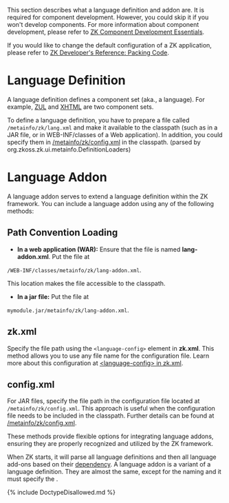 

This section describes what a language definition and addon are. It is
required for component development. However, you could skip it if you
won't develop components. For more information about component
development, please refer to [ZK Component Development Essentials](ZK_Component_Development_Essentials).

If you would like to change the default configuration of a ZK
application, please refer to [ZK Developer's Reference: Packing Code]({{site.baseurl}}/zk_dev_ref/customization/packing_code).

# Language Definition

A language definition defines a component set (aka., a language). For
example, [ZUL](ZUML_Reference/ZUML/Languages/ZUL) and
[XHTML](ZUML_Reference/ZUML/Languages/XHTML) are two
component sets.

To define a language definition, you have to prepare a file called
`/metainfo/zk/lang.xml` and make it available to the classpath (such as
in a JAR file, or in WEB-INF/classes of a Web application). In addition,
you could specify them in
[/metainfo/zk/config.xml]({{site.baseurl}}/zk_config_ref/jar_file's_config.xml/the_language-config_element)
in the classpath. (parsed by org.zkoss.zk.ui.metainfo.DefinitionLoaders)

# Language Addon

A language addon serves to extend a language definition within the ZK
framework. You can include a language addon using any of the following
methods:

## Path Convention Loading

- **In a web application (WAR):** Ensure that the file is named
  **lang-addon.xml**. Put the file at

`/WEB-INF/classes/metainfo/zk/lang-addon.xml`.

This location makes the file accessible to the classpath.

- **In a jar file:** Put the file at

`mymodule.jar/metainfo/zk/lang-addon.xml`.

## zk.xml

Specify the file path using the `<language-config>` element in
**zk.xml**. This method allows you to use any file name for the
configuration file. Learn more about this configuration at
[\<language-config\> in zk.xml]({{site.baseurl}}/zk_config_ref/the_language-config_element).

## config.xml

For JAR files, specify the file path in the configuration file located
at `/metainfo/zk/config.xml`. This approach is useful when the
configuration file needs to be included in the classpath. Further
details can be found at
[/metainfo/zk/config.xml]({{site.baseurl}}/zk_config_ref/jar_file's_config.xml/the_language-config_element).

These methods provide flexible options for integrating language addons,
ensuring they are properly recognized and utilized by the ZK framework.

When ZK starts, it will parse all language definitions and then all
language add-ons based on their
[dependency]({{site.baseurl}}/zk_client_side_ref/language_definition/depends).
A language addon is a variant of a language definition. They are almost
the same, except for the naming and it must specify the
[<addon-name>]({{site.baseurl}}/zk_client_side_ref/language_definition/addon-name).

{% include DoctypeDisallowed.md %}